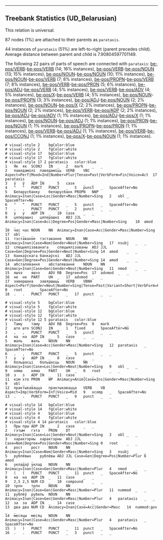

--------------------------------------------------------------------------------

## Treebank Statistics (UD_Belarusian)

This relation is universal.

87 nodes (1%) are attached to their parents as `parataxis`.

44 instances of `parataxis` (51%) are left-to-right (parent precedes child).
Average distance between parent and child is 7.90804597701149.

The following 22 pairs of parts of speech are connected with `parataxis`: [be-pos/VERB]()-[be-pos/VERB]() (14; 16% instances), [be-pos/VERB]()-[be-pos/NOUN]() (13; 15% instances), [be-pos/NOUN]()-[be-pos/NOUN]() (10; 11% instances), [be-pos/NOUN]()-[be-pos/VERB]() (7; 8% instances), [be-pos/PROPN]()-[be-pos/VERB]() (7; 8% instances), [be-pos/VERB]()-[be-pos/PRON]() (5; 6% instances), [be-pos/ADJ]()-[be-pos/VERB]() (4; 5% instances), [be-pos/VERB]()-[be-pos/ADV]() (4; 5% instances), [be-pos/X]()-[be-pos/VERB]() (4; 5% instances), [be-pos/NOUN]()-[be-pos/PROPN]() (3; 3% instances), [be-pos/ADJ]()-[be-pos/NOUN]() (2; 2% instances), [be-pos/NOUN]()-[be-pos/X]() (2; 2% instances), [be-pos/PROPN]()-[be-pos/NOUN]() (2; 2% instances), [be-pos/VERB]()-[be-pos/ADP]() (2; 2% instances), [be-pos/ADJ]()-[be-pos/ADV]() (1; 1% instances), [be-pos/ADJ]()-[be-pos/X]() (1; 1% instances), [be-pos/NOUN]()-[be-pos/ADJ]() (1; 1% instances), [be-pos/PRON]()-[be-pos/NOUN]() (1; 1% instances), [be-pos/PROPN]()-[be-pos/PRON]() (1; 1% instances), [be-pos/VERB]()-[be-pos/ADJ]() (1; 1% instances), [be-pos/VERB]()-[be-pos/CCONJ]() (1; 1% instances), [be-pos/X]()-[be-pos/NOUN]() (1; 1% instances).


~~~ conllu
# visual-style 2	bgColor:blue
# visual-style 2	fgColor:white
# visual-style 17	bgColor:blue
# visual-style 17	fgColor:white
# visual-style 17 2 parataxis	color:blue
1	Як	як	SCONJ	IN	_	2	mark	_	_
2	паведамілі	паведаміць	VERB	VBC	Aspect=Perf|Mood=Ind|Number=Plur|Tense=Past|VerbForm=Fin|Voice=Act	17	parataxis	_	_
3	ў	ў	ADP	IN	_	5	case	_	_
4	"	"	PUNCT	PUNCT	_	5	punct	_	SpaceAfter=No
5	Беларусбанку	беларусбанк	PROPN	NNP	Animacy=Inan|Case=Loc|Gender=Masc|Number=Sing	2	obl	_	SpaceAfter=No
6	"	"	PUNCT	PUNCT	_	5	punct	_	SpaceAfter=No
7	,	,	PUNCT	PUNCT	_	2	punct	_	_
8	у	у	ADP	IN	_	10	case	_	_
9	цяперашні	цяперашні	ADJ	JJL	Animacy=Inan|Case=Acc|Degree=Pos|Gender=Masc|Number=Sing	10	amod	_	_
10	час	час	NOUN	NN	Animacy=Inan|Case=Acc|Gender=Masc|Number=Sing	17	obl	_	_
11	тэставанне	тэставанне	NOUN	NN	Animacy=Inan|Case=Nom|Gender=Neut|Number=Sing	17	nsubj	_	_
12	спецыялізаванага	спецыялізаваны	ADJ	JJL	Case=Gen|Degree=Pos|Gender=Neut|Number=Sing	14	amod	_	_
13	банкаўскага	банкаўскi	ADJ	JJL	Case=Gen|Degree=Pos|Gender=Neut|Number=Sing	14	amod	_	_
14	абсталявання	абсталяванне	NOUN	NN	Animacy=Inan|Case=Gen|Gender=Neut|Number=Sing	11	nmod	_	_
15	яшчэ	яшчэ	ADV	RB	Degree=Pos	17	advmod	_	_
16	не	не	PART	UH	_	17	advmod	_	_
17	завершана	завяршыць	VERB	VBNH	Aspect=Perf|Gender=Neut|Number=Sing|Tense=Past|Variant=Short|VerbForm=Part|Voice=Pass	0	root	_	SpaceAfter=No
18	.	.	PUNCT	PUNCT	_	17	punct	_	_

~~~


~~~ conllu
# visual-style 5	bgColor:blue
# visual-style 5	fgColor:white
# visual-style 12	bgColor:blue
# visual-style 12	fgColor:white
# visual-style 12 5 parataxis	color:blue
1	Таму	таму	ADV	RB	Degree=Pos	9	mark	_	_
2	што	што	SCONJ	IN	_	1	fixed	_	SpaceAfter=No
3	,	,	PUNCT	PUNCT	_	5	punct	_	_
4	на	на	ADP	IN	_	5	case	_	_
5	жаль	жаль	NOUN	NN	Animacy=Inan|Case=Acc|Gender=Masc|Number=Sing	12	parataxis	_	SpaceAfter=No
6	,	,	PUNCT	PUNCT	_	5	punct	_	_
7	у	у	ADP	IN	_	8	case	_	_
8	большасці	большасць	NOUN	NN	Animacy=Inan|Case=Loc|Gender=Neut|Number=Sing	9	obl	_	_
9	няма	няма	PART	UH	_	0	root	_	_
10	з	з	ADP	IN	_	11	case	_	_
11	кім	хто	PRON	WP	Animacy=Anim|Case=Ins|Gender=Masc|Number=Sing	9	obl	_	_
12	практыкавацца	практыкавацца	VERB	VB	Aspect=Imp|VerbForm=Inf|Voice=Mid	9	xcomp	_	SpaceAfter=No
13	.	.	PUNCT	PUNCT	_	9	punct	_	_

~~~


~~~ conllu
# visual-style 14	bgColor:blue
# visual-style 14	fgColor:white
# visual-style 4	bgColor:blue
# visual-style 4	fgColor:white
# visual-style 4 14 parataxis	color:blue
1	Пры	пры	ADP	IN	_	2	case	_	_
2	гэтым	гэта	PRON	DT	Animacy=Inan|Case=Loc|Gender=Neut|Number=Sing	3	obl	_	_
3	характэрны	характэрны	ADJ	JJL	Case=Nom|Degree=Pos|Gender=Masc|Number=Sing	0	root	_	_
4	рост	рост	NOUN	NN	Animacy=Inan|Case=Nom|Gender=Masc|Number=Sing	3	nsubj	_	_
5	рублёвых	рублёвы	ADJ	JJL	Case=Gen|Degree=Pos|Number=Plur	6	amod	_	_
6	укладаў	уклад	NOUN	NN	Animacy=Inan|Case=Gen|Gender=Masc|Number=Plur	4	nmod	_	_
7	(	(	PUNCT	PUNCT	_	11	punct	_	SpaceAfter=No
8	на	на	ADP	IN	_	11	case	_	_
9	2,5	2,5	NUM	CD	_	10	compound	_	_
10	трлн	трлн	NOUN	NN	Animacy=Inan|Case=Gen|Gender=Masc|Number=Plur	11	nummod	_	_
11	рублёў	рубель	NOUN	NN	Animacy=Inan|Case=Gen|Gender=Masc|Number=Plur	4	parataxis	_	_
12	за	за	ADP	IN	_	14	case	_	_
13	два	два	NUM	CD	Animacy=Inan|Case=Acc|Gender=Masc	14	nummod:gov	_	_
14	месяцы	месяц	NOUN	NN	Animacy=Inan|Case=Acc|Gender=Masc|Number=Plur	4	parataxis	_	SpaceAfter=No
15	)	)	PUNCT	PUNCT	_	11	punct	_	SpaceAfter=No
16	.	.	PUNCT	PUNCT	_	3	punct	_	_

~~~


